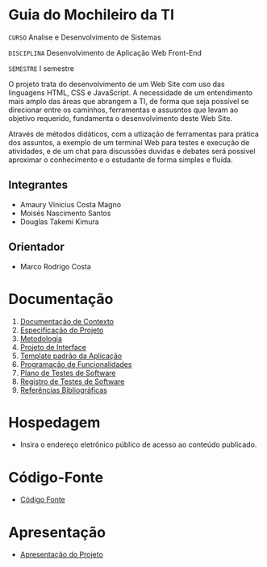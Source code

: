 # Guia do Mochileiro da TI

`CURSO`
Analise e Desenvolvimento de Sistemas

`DISCIPLINA`
Desenvolvimento de Aplicação Web Front-End

`SEMESTRE`
I semestre

O projeto trata do desenvolvimento de um Web Site com uso das linguagens HTML, CSS e JavaScript.
A necessidade de um entendimento mais amplo das áreas que abrangem a TI, de forma que seja
possível se direcionar entre os caminhos, ferramentas e assusntos que levam ao objetivo
requerido, fundamenta o desenvolvimento deste Web Site.

Através de métodos didáticos, com a utlização de ferramentas para prática dos assuntos,
a exemplo de um terminal Web para testes e execução de atividades, e de um chat para discussões
duvidas e debates será possivel aproximar o conhecimento e o estudante de forma simples e fluída. 

## Integrantes

* Amaury Vinicius Costa Magno
* Moisés Nascimento Santos
* Douglas Takemi Kimura
  
## Orientador

* Marco Rodrigo Costa

# Documentação

<ol>
<li><a href="documentos/01-Documentação de Contexto.md"> Documentação de Contexto</a></li>
<li><a href="documentos/02-Especificação do Projeto.md"> Especificação do Projeto</a></li>
<li><a href="documentos/03-Metodologia.md"> Metodologia</a></li>
<li><a href="documentos/04-Projeto de Interface.md"> Projeto de Interface</a></li>
<li><a href="documentos/05-Template padrão da Aplicação.md"> Template padrão da Aplicação</a></li>
<li><a href="documentos/06-Programação de Funcionalidades.md"> Programação de Funcionalidades</a></li>
<li><a href="documentos/07-Plano de Testes de Software.md"> Plano de Testes de Software</a></li>
<li><a href="documentos/08-Registro de Testes de Software.md"> Registro de Testes de Software</a></li>
<li><a href="documentos/09-Referências.md"> Referências Bibliográficas</a></li>
</ol>

# Hospedagem

* Insira o endereço eletrônico público de acesso ao conteúdo publicado. 

# Código-Fonte

* <a href="codigo-fonte/README.md">Código Fonte</a>

# Apresentação

* <a href="apresentacao/README.md">Apresentação do Projeto</a>

